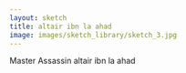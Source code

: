 ```yaml
---
layout: sketch
title: altair ibn la ahad
image: images/sketch_library/sketch_3.jpg
---
```



Master Assassin altair ibn la ahad
